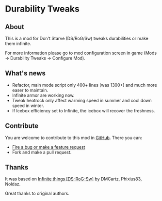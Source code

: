 # Durability Tweaks

## About

This is a mod for Don't Starve (DS/RoG/Sw) tweaks durabilities or make them infinite.

For more information please go to mod configuration screen in game (Mods -> Durability Tweaks -> Configure Mod).


## What's news

* Refactor, main mode script only 400+ lines (was 1300+) and much more easer to maintain.
* Infinite armor are working now.
* Tweak heatrock only affect warming speed in summer and cool down speed in winter.
* If Icebox efficiency set to Infinite, the icebox will recover the freshness.

## Contribute

You are welcome to contribute to this mod in [GitHub](https://github.com/xpol/dont-starve-durability-tweaks). There you can:

* [Fire a bug or make a feature request](https://github.com/xpol/dont-starve-durability-tweaks/issues)
* Fork and make a pull request.

## Thanks

It was based on [Infinite things [DS-RoG-Sw]](https://steamcommunity.com/sharedfiles/filedetails/?id=605549447) by DMCartz, Phixius83, Noldaz.

Great thanks to original authors.
